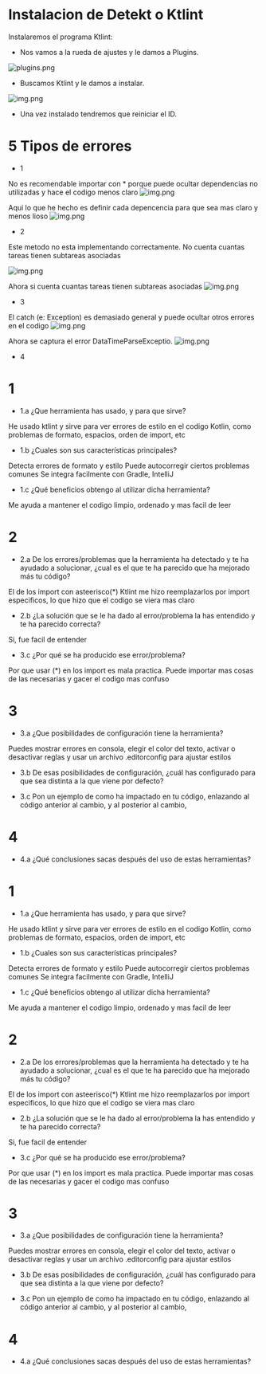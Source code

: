 # Instalacion de Detekt o Ktlint

Instalaremos el programa Ktlint:

- Nos vamos a la rueda de ajustes y le damos a Plugins.

![plugins.png](img%2Fplugins.png)

- Buscamos Ktlint y le damos a instalar.

![img.png](img/ktlint.png)

- Una vez instalado tendremos que reiniciar el ID.


# 5 Tipos de errores

- 1

No es recomendable importar con * porque puede ocultar dependencias no utilizadas y hace el codigo menos claro
![img.png](ActividadService.png)

Aqui lo que he hecho es definir cada depencencia para que sea mas claro y menos lioso
![img.png](ActividadServiceCorregida.png)

- 2

Este metodo no esta implementando correctamente. No cuenta cuantas tareas tienen subtareas asociadas

![img.png](ActividadRepositoryError.png)

Ahora si cuenta cuantas tareas tienen subtareas asociadas
![img.png](ActividadRepositoryCorregido.png)

- 3

El catch (e: Exception) es demasiado general y puede ocultar otros errores en el codigo
![img.png](UtilsError.png)

Ahora se captura el error DataTimeParseExceptio.
![img.png](UtilsCorregido.png)

- 4



# 1

- 1.a ¿Que herramienta has usado, y para que sirve?

He usado ktlint y sirve para ver errores de estilo en el codigo Kotlin, como problemas de formato, espacios, orden de import, etc

- 1.b ¿Cuales son sus características principales?

Detecta errores de formato y estilo
Puede autocorregir ciertos problemas comunes
Se integra facilmente con Gradle, IntelliJ

- 1.c ¿Qué beneficios obtengo al utilizar dicha herramienta?

Me ayuda a mantener el codigo limpio, ordenado y mas facil de leer

# 2

- 2.a De los errores/problemas que la herramienta ha detectado y te ha ayudado a solucionar, ¿cual es el que te ha parecido que ha mejorado más tu código?

El de los import con asteerisco(*) Ktlint me hizo reemplazarlos por import especificos, lo que hizo que el codigo se viera mas claro

- 2.b ¿La solución que se le ha dado al error/problema la has entendido y te ha parecido correcta?

Si, fue facil de entender

- 3.c ¿Por qué se ha producido ese error/problema?

Por que usar (*) en los import es mala practica. Puede importar mas cosas de las necesarias y gacer el codigo mas confuso

# 3

- 3.a ¿Que posibilidades de configuración tiene la herramienta?

Puedes mostrar errores en consola, elegir el color del texto, activar o desactivar reglas y usar un archivo .editorconfig para ajustar estilos

- 3.b De esas posibilidades de configuración, ¿cuál has configurado para que sea distinta a la que viene por defecto?



- 3.c Pon un ejemplo de como ha impactado en tu código, enlazando al código anterior al cambio, y al posterior al cambio,

# 4

- 4.a ¿Qué conclusiones sacas después del uso de estas herramientas?










# 1

- 1.a ¿Que herramienta has usado, y para que sirve?

He usado ktlint y sirve para ver errores de estilo en el codigo Kotlin, como problemas de formato, espacios, orden de import, etc

- 1.b ¿Cuales son sus características principales?

Detecta errores de formato y estilo
Puede autocorregir ciertos problemas comunes
Se integra facilmente con Gradle, IntelliJ

- 1.c ¿Qué beneficios obtengo al utilizar dicha herramienta?

Me ayuda a mantener el codigo limpio, ordenado y mas facil de leer

# 2

- 2.a De los errores/problemas que la herramienta ha detectado y te ha ayudado a solucionar, ¿cual es el que te ha parecido que ha mejorado más tu código?

El de los import con asteerisco(*) Ktlint me hizo reemplazarlos por import especificos, lo que hizo que el codigo se viera mas claro

- 2.b ¿La solución que se le ha dado al error/problema la has entendido y te ha parecido correcta?

Si, fue facil de entender

- 3.c ¿Por qué se ha producido ese error/problema?

Por que usar (*) en los import es mala practica. Puede importar mas cosas de las necesarias y gacer el codigo mas confuso

# 3

- 3.a ¿Que posibilidades de configuración tiene la herramienta?

Puedes mostrar errores en consola, elegir el color del texto, activar o desactivar reglas y usar un archivo .editorconfig para ajustar estilos

- 3.b De esas posibilidades de configuración, ¿cuál has configurado para que sea distinta a la que viene por defecto?



- 3.c Pon un ejemplo de como ha impactado en tu código, enlazando al código anterior al cambio, y al posterior al cambio,

# 4

- 4.a ¿Qué conclusiones sacas después del uso de estas herramientas?
